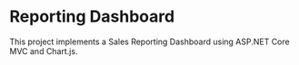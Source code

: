 # Reporting Dashboard
This project implements a Sales Reporting Dashboard using ASP.NET Core MVC and Chart.js.
